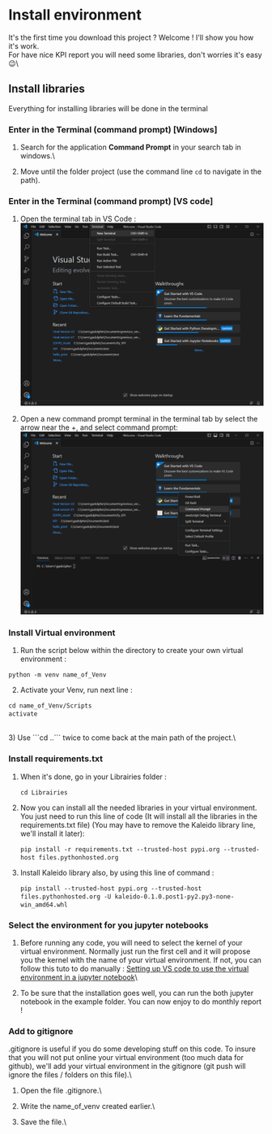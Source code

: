 # Install environment

It's the first time you download this project ? Welcome ! I'll show you how it's work.\
For have nice KPI report you will need some libraries, don't worries it's easy 😉\


## Install libraries

Everything for installing libraries will be done in the terminal

### Enter in the Terminal (command prompt) \[Windows]

1. Search for the application **Command Prompt** in your search tab in windows.\

2. Move until the folder project (use the command line `cd` to navigate in the path).

### Enter in the Terminal (command prompt) \[VS code]

1.  Open the terminal tab in VS Code :\
    ![tuto vs code open terminal](../image/Terminal_VS_Code_tuto/Open_terminal.png)

2.  Open a new command prompt terminal in the terminal tab by select the arrow near the +, and select command prompt:\
    ![tuto vs code open terminal](../image/Terminal_VS_Code_tuto/Open_command_prompt_tab.png)

### Install Virtual environment

1. Run the script below within the directory to create your own virtual environment :

```
python -m venv name_of_Venv
```

2. Activate your Venv, run next line :

```
cd name_of_Venv/Scripts
activate
```

\
3\) Use \`\`\`cd ..\`\`\` twice to come back at the main path of the project.\


### Install requirements.txt

1.  When it's done, go in your Librairies folder :

    ```
    cd Librairies
    ```

2.  Now you can install all the needed libraries in your virtual environment. You just need to run this line of code (It will install all the libraries in the requirements.txt file) (You may have to remove the Kaleido library line, we'll install it later):

    ```
    pip install -r requirements.txt --trusted-host pypi.org --trusted-host files.pythonhosted.org
    ```
    
3.  Install Kaleido library also, by using this line of command :

    ```
    pip install --trusted-host pypi.org --trusted-host files.pythonhosted.org -U kaleido-0.1.0.post1-py2.py3-none-win_amd64.whl
    ```

### Select the environment for you jupyter notebooks

1. Before running any code, you will need to select the kernel of your virtual environment. Normally just run the first cell and it will propose you the kernel with the name of your virtual environment. If not, you can follow this tuto to do manually : [Setting up VS code to use the virtual environment in a jupyter notebook](https://python.plainenglish.io/how-to-work-with-python-virtual-environments-jupyter-notebooks-and-vs-code-536fac3d93a1)\

2. To be sure that the installation goes well, you can run the both jupyter notebook in the example folder. You can now enjoy to do monthly report !

### Add to gitignore

.gitignore is useful if you do some developing stuff on this code. To insure that you will not put online your virtual environment (too much data for github), we'll add your virtual environment in the gitignore (git push will ignore the files / folders on this file).\


1. Open the file .gitignore.\

2. Write the name\_of\_venv created earlier.\

3. Save the file.\


